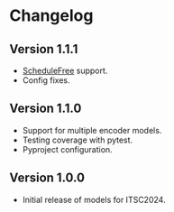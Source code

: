 # Changelog

## Version 1.1.1

- [ScheduleFree](https://github.com/facebookresearch/schedule_free) support.
- Config fixes.

## Version 1.1.0

- Support for multiple encoder models.
- Testing coverage with pytest.
- Pyproject configuration.

## Version 1.0.0

- Initial release of models for ITSC2024.
